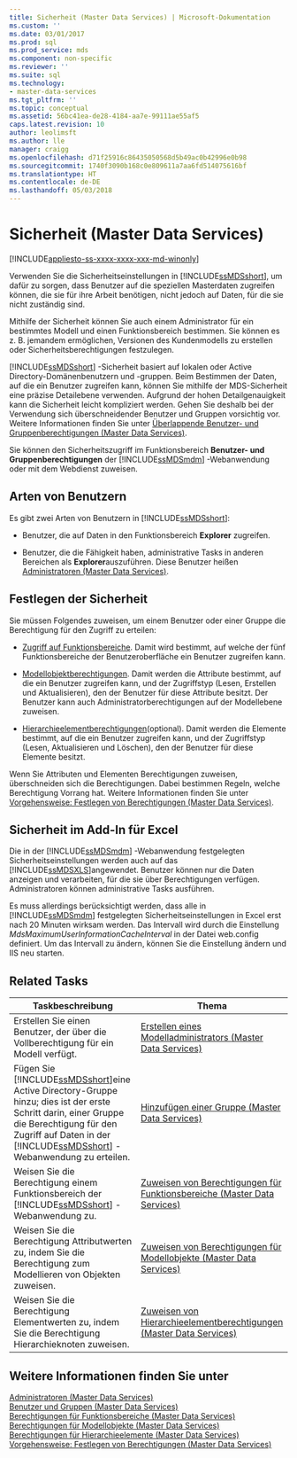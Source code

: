 ```yaml
---
title: Sicherheit (Master Data Services) | Microsoft-Dokumentation
ms.custom: ''
ms.date: 03/01/2017
ms.prod: sql
ms.prod_service: mds
ms.component: non-specific
ms.reviewer: ''
ms.suite: sql
ms.technology:
- master-data-services
ms.tgt_pltfrm: ''
ms.topic: conceptual
ms.assetid: 56bc41ea-de28-4184-aa7e-99111ae55af5
caps.latest.revision: 10
author: leolimsft
ms.author: lle
manager: craigg
ms.openlocfilehash: d71f25916c86435050568d5b49ac0b42996e0b98
ms.sourcegitcommit: 1740f3090b168c0e809611a7aa6fd514075616bf
ms.translationtype: HT
ms.contentlocale: de-DE
ms.lasthandoff: 05/03/2018
---
```

# <a name="security-master-data-services"></a>Sicherheit (Master Data Services)

[!INCLUDE[appliesto-ss-xxxx-xxxx-xxx-md-winonly](../includes/appliesto-ss-xxxx-xxxx-xxx-md-winonly.md)]

  Verwenden Sie die Sicherheitseinstellungen in [!INCLUDE[ssMDSshort](../includes/ssmdsshort-md.md)], um dafür zu sorgen, dass Benutzer auf die speziellen Masterdaten zugreifen können, die sie für ihre Arbeit benötigen, nicht jedoch auf Daten, für die sie nicht zuständig sind.  
  
 Mithilfe der Sicherheit können Sie auch einem Administrator für ein bestimmtes Modell und einen Funktionsbereich bestimmen. Sie können es z. B. jemandem ermöglichen, Versionen des Kundenmodells zu erstellen oder Sicherheitsberechtigungen festzulegen.  
  
 [!INCLUDE[ssMDSshort](../includes/ssmdsshort-md.md)] -Sicherheit basiert auf lokalen oder Active Directory-Domänenbenutzern und -gruppen. Beim Bestimmen der Daten, auf die ein Benutzer zugreifen kann, können Sie mithilfe der MDS-Sicherheit eine präzise Detailebene verwenden. Aufgrund der hohen Detailgenauigkeit kann die Sicherheit leicht kompliziert werden. Gehen Sie deshalb bei der Verwendung sich überschneidender Benutzer und Gruppen vorsichtig vor. Weitere Informationen finden Sie unter [Überlappende Benutzer- und Gruppenberechtigungen &#40;Master Data Services&#41;](../master-data-services/overlapping-user-and-group-permissions-master-data-services.md).  
  
 Sie können den Sicherheitszugriff im Funktionsbereich **Benutzer- und Gruppenberechtigungen** der [!INCLUDE[ssMDSmdm](../includes/ssmdsmdm-md.md)] -Webanwendung oder mit dem Webdienst zuweisen.  
  
## <a name="types-of-users"></a>Arten von Benutzern  
 Es gibt zwei Arten von Benutzern in [!INCLUDE[ssMDSshort](../includes/ssmdsshort-md.md)]:  
  
-   Benutzer, die auf Daten in den Funktionsbereich **Explorer** zugreifen.  
  
-   Benutzer, die die Fähigkeit haben, administrative Tasks in anderen Bereichen als **Explorer**auszuführen. Diese Benutzer heißen [Administratoren &#40;Master Data Services&#41;](../master-data-services/administrators-master-data-services.md).  
  
## <a name="how-to-set-security"></a>Festlegen der Sicherheit  
 Sie müssen Folgendes zuweisen, um einem Benutzer oder einer Gruppe die Berechtigung für den Zugriff zu erteilen:  
  
-   [Zugriff auf Funktionsbereiche](../master-data-services/functional-area-permissions-master-data-services.md). Damit wird bestimmt, auf welche der fünf Funktionsbereiche der Benutzeroberfläche ein Benutzer zugreifen kann.  
  
-   [Modellobjektberechtigungen](../master-data-services/model-object-permissions-master-data-services.md). Damit werden die Attribute bestimmt, auf die ein Benutzer zugreifen kann, und der Zugriffstyp (Lesen, Erstellen und Aktualisieren), den der Benutzer für diese Attribute besitzt. Der Benutzer kann auch Administratorberechtigungen auf der Modellebene zuweisen.  
  
-   [Hierarchieelementberechtigungen](../master-data-services/hierarchy-member-permissions-master-data-services.md)(optional). Damit werden die Elemente bestimmt, auf die ein Benutzer zugreifen kann, und der Zugriffstyp (Lesen, Aktualisieren und Löschen), den der Benutzer für diese Elemente besitzt.  
  
 Wenn Sie Attributen und Elementen Berechtigungen zuweisen, überschneiden sich die Berechtigungen. Dabei bestimmen Regeln, welche Berechtigung Vorrang hat. Weitere Informationen finden Sie unter [Vorgehensweise: Festlegen von Berechtigungen &#40;Master Data Services&#41;](../master-data-services/how-permissions-are-determined-master-data-services.md).  
  
## <a name="security-in-the-add-in-for-excel"></a>Sicherheit im Add-In für Excel  
 Die in der [!INCLUDE[ssMDSmdm](../includes/ssmdsmdm-md.md)] -Webanwendung festgelegten Sicherheitseinstellungen werden auch auf das [!INCLUDE[ssMDSXLS](../includes/ssmdsxls-md.md)]angewendet. Benutzer können nur die Daten anzeigen und verarbeiten, für die sie über Berechtigungen verfügen. Administratoren können administrative Tasks ausführen.  
  
 Es muss allerdings berücksichtigt werden, dass alle in [!INCLUDE[ssMDSmdm](../includes/ssmdsmdm-md.md)] festgelegten Sicherheitseinstellungen in Excel erst nach 20 Minuten wirksam werden. Das Intervall wird durch die Einstellung *MdsMaximumUserInformationCacheInterval* in der Datei web.config definiert. Um das Intervall zu ändern, können Sie die Einstellung ändern und IIS neu starten.  
  
## <a name="related-tasks"></a>Related Tasks  
  
|Taskbeschreibung|Thema|  
|----------------------|-----------|  
|Erstellen Sie einen Benutzer, der über die Vollberechtigung für ein Modell verfügt.|[Erstellen eines Modelladministrators &#40;Master Data Services&#41;](../master-data-services/create-a-model-administrator-master-data-services.md)|  
|Fügen Sie [!INCLUDE[ssMDSshort](../includes/ssmdsshort-md.md)]eine Active Directory-Gruppe hinzu; dies ist der erste Schritt darin, einer Gruppe die Berechtigung für den Zugriff auf Daten in der [!INCLUDE[ssMDSshort](../includes/ssmdsshort-md.md)] -Webanwendung zu erteilen.|[Hinzufügen einer Gruppe &#40;Master Data Services&#41;](../master-data-services/add-a-group-master-data-services.md)|  
|Weisen Sie die Berechtigung einem Funktionsbereich der [!INCLUDE[ssMDSshort](../includes/ssmdsshort-md.md)] -Webanwendung zu.|[Zuweisen von Berechtigungen für Funktionsbereiche &#40;Master Data Services&#41;](../master-data-services/assign-functional-area-permissions-master-data-services.md)|  
|Weisen Sie die Berechtigung Attributwerten zu, indem Sie die Berechtigung zum Modellieren von Objekten zuweisen.|[Zuweisen von Berechtigungen für Modellobjekte &#40;Master Data Services&#41;](../master-data-services/assign-model-object-permissions-master-data-services.md)|  
|Weisen Sie die Berechtigung Elementwerten zu, indem Sie die Berechtigung Hierarchieknoten zuweisen.|[Zuweisen von Hierarchieelementberechtigungen &#40;Master Data Services&#41;](../master-data-services/assign-hierarchy-member-permissions-master-data-services.md)|  
  
## <a name="see-also"></a>Weitere Informationen finden Sie unter  
 [Administratoren &#40;Master Data Services&#41;](../master-data-services/administrators-master-data-services.md)   
 [Benutzer und Gruppen &#40;Master Data Services&#41;](../master-data-services/users-and-groups-master-data-services.md)   
 [Berechtigungen für Funktionsbereiche &#40;Master Data Services&#41;](../master-data-services/functional-area-permissions-master-data-services.md)   
 [Berechtigungen für Modellobjekte &#40;Master Data Services&#41;](../master-data-services/model-object-permissions-master-data-services.md)   
 [Berechtigungen für Hierarchieelemente &#40;Master Data Services&#41;](../master-data-services/hierarchy-member-permissions-master-data-services.md)   
 [Vorgehensweise: Festlegen von Berechtigungen &#40;Master Data Services&#41;](../master-data-services/how-permissions-are-determined-master-data-services.md)  
  
  
